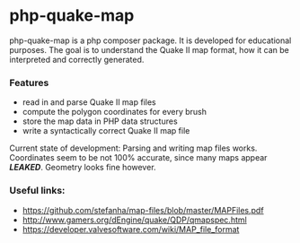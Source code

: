 # php-quake-map #

php-quake-map is a php composer package. It is developed for educational purposes. The goal is to understand the Quake II map format, how it can be interpreted and correctly generated.

### Features ###

* read in and parse Quake II map files
* compute the polygon coordinates for every brush
* store the map data in PHP data structures
* write a syntactically correct Quake II map file

Current state of development: Parsing and writing map files works. Coordinates seem to be not 100% accurate, since many maps appear ***LEAKED***. Geometry looks fine however.

### Useful links: ###
* https://github.com/stefanha/map-files/blob/master/MAPFiles.pdf
* http://www.gamers.org/dEngine/quake/QDP/qmapspec.html
* https://developer.valvesoftware.com/wiki/MAP_file_format
